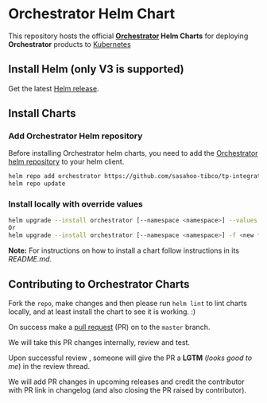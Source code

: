 # Orchestrator Helm Chart

This repository hosts the official **[Orchestrator](https://github.com/sasahoo-tibco/tp-integration/tree/main/helm/charts/orchestrator) Helm Charts** for deploying **Orchestrator** products to [Kubernetes](https://kubernetes.io/)

## Install Helm (only V3 is supported)

Get the latest [Helm release](https://github.com/helm/helm#install).

## Install Charts

### Add Orchestrator Helm repository

Before installing Orchestrator helm charts, you need to add the [Orchestrator helm repository](https://github.com/sasahoo-tibco/tp-integration/tree/main/helm/charts/orchestrator) to your helm client.

```bash
helm repo add orchestrator https://github.com/sasahoo-tibco/tp-integration/tree/main/helm/charts/orchestrator
helm repo update
```
### Install locally with override values

```bash
helm upgrade --install orchestrator [--namespace <namespace>] --values <new file name>.yaml
Or
helm upgrade --install orchestrator [--namespace <namespace>] -f <new file name>.yaml
```

**Note:** For instructions on how to install a chart follow instructions in its _README.md_.

## Contributing to Orchestrator Charts

Fork the `repo`, make changes and then please run `helm lint` to lint charts locally, and at least install the chart to see it is working. :)

On success make a [pull request](https://help.github.com/articles/using-pull-requests) (PR) on to the `master` branch.

We will take this PR changes internally, review and test.

Upon successful review , someone will give the PR a __LGTM__ (_looks good to me_) in the review thread.

We will add PR changes in upcoming releases and credit the contributor with PR link in changelog (and also closing the PR raised by contributor).


